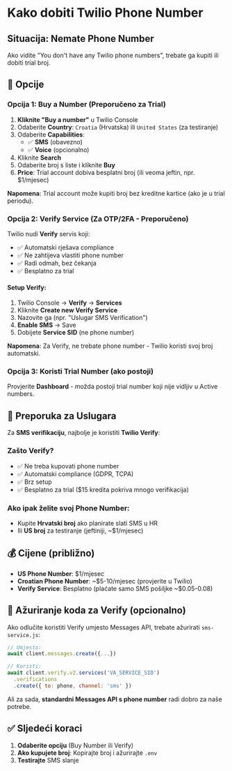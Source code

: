 # Kako dobiti Twilio Phone Number

## Situacija: Nemate Phone Number

Ako vidite "You don't have any Twilio phone numbers", trebate ga kupiti ili dobiti trial broj.

## 📱 Opcije

### Opcija 1: Buy a Number (Preporučeno za Trial)

1. **Kliknite "Buy a number"** u Twilio Console
2. Odaberite **Country**: `Croatia` (Hrvatska) ili `United States` (za testiranje)
3. Odaberite **Capabilities**:
   - ✅ **SMS** (obavezno)
   - ✅ **Voice** (opcionalno)
4. Kliknite **Search**
5. Odaberite broj s liste i kliknite **Buy**
6. **Price**: Trial account dobiva besplatni broj (ili veoma jeftin, npr. $1/mjesec)

**Napomena**: Trial account može kupiti broj bez kreditne kartice (ako je u trial periodu).

### Opcija 2: Verify Service (Za OTP/2FA - Preporučeno)

Twilio nudi **Verify** servis koji:
- ✅ Automatski rješava compliance
- ✅ Ne zahtijeva vlastiti phone number
- ✅ Radi odmah, bez čekanja
- ✅ Besplatno za trial

#### Setup Verify:

1. Twilio Console → **Verify** → **Services**
2. Kliknite **Create new Verify Service**
3. Nazovite ga (npr. "Uslugar SMS Verification")
4. **Enable SMS** → Save
5. Dobijete **Service SID** (ne phone number)

**Napomena**: Za Verify, ne trebate phone number - Twilio koristi svoj broj automatski.

### Opcija 3: Koristi Trial Number (ako postoji)

Provjerite **Dashboard** - možda postoji trial number koji nije vidljiv u Active numbers.

## 🎯 Preporuka za Uslugara

Za **SMS verifikaciju**, najbolje je koristiti **Twilio Verify**:

### Zašto Verify?
- ✅ Ne treba kupovati phone number
- ✅ Automatski compliance (GDPR, TCPA)
- ✅ Brz setup
- ✅ Besplatno za trial ($15 kredita pokriva mnogo verifikacija)

### Ako ipak želite svoj Phone Number:
- Kupite **Hrvatski broj** ako planirate slati SMS u HR
- Ili **US broj** za testiranje (jeftiniji, ~$1/mjesec)

## 💰 Cijene (približno)

- **US Phone Number**: $1/mjesec
- **Croatian Phone Number**: ~$5-10/mjesec (provjerite u Twilio)
- **Verify Service**: Besplatno (plaćate samo SMS pošiljke ~$0.05-0.08)

## 🔧 Ažuriranje koda za Verify (opcionalno)

Ako odlučite koristiti Verify umjesto Messages API, trebate ažurirati `sms-service.js`:

```javascript
// Umjesto:
await client.messages.create({...})

// Koristi:
await client.verify.v2.services('VA_SERVICE_SID')
  .verifications
  .create({ to: phone, channel: 'sms' })
```

Ali za sada, **standardni Messages API s phone number** radi dobro za naše potrebe.

## ✅ Sljedeći koraci

1. **Odaberite opciju** (Buy Number ili Verify)
2. **Ako kupujete broj**: Kopirajte broj i ažurirajte `.env`
3. **Testirajte** SMS slanje

